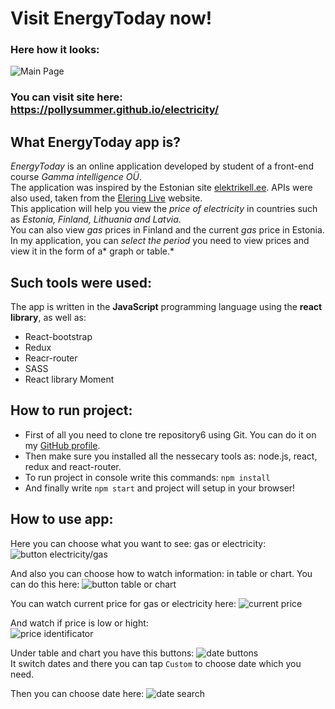 # Visit EnergyToday now!
### Here how it looks:
![Main Page](https://github.com/PollySummer/electricity/blob/master/public/readmeImg/mainPage.png)
### You can visit site here: https://pollysummer.github.io/electricity/ <br/>

## What EnergyToday app is?
_EnergyToday_ is an online application developed by student of a front-end course _Gamma intelligence OÜ_.<br/>
The application was inspired by the Estonian site [elektrikell.ee](https://www.elektrikell.ee/). APIs were also used, taken from the [Elering Live](https://dashboard.elering.ee/et) website. <br/>
This application will help you view the *price of electricity* in countries such as *Estonia, Finland, Lithuania and Latvia*.<br/>
You can also view *gas* prices in Finland and the current *gas* price in Estonia.<br/>
In my application, you can *select the period* you need to view prices and view it in the form of a* graph or table.*<br/>


## Such tools were used:
The app is written in the **JavaScript** programming language using the **react library**, as well as: <br/>
* React-bootstrap
* Redux
* Reacr-router
* SASS
* React library Moment

## How to run project:
* First of all you need to clone tre repository6 using Git. You can do it on my [GitHub profile](https://github.com/PollySummer/electricity).
* Then make sure you installed all the nessecary tools as: node.js, react, redux and react-router.
* To run project in console write this commands: `npm install`
* And finally write `npm start` and project will setup in your browser!

## How to use app:
Here you can choose what you want to see: gas or electricity: 
![button electricity/gas](https://github.com/PollySummer/electricity/blob/master/public/readmeImg/eleSwitch.png)

And also you can choose how to watch information: in table or chart. You can do this here: 
![button table or chart](https://github.com/PollySummer/electricity/blob/master/public/readmeImg/chartOrTable.png)

You can watch current price for gas or electricity here: 
![current price](https://github.com/PollySummer/electricity/blob/master/public/readmeImg/CurrentPrice.png)

And watch if price is low or hight: <br/>
![price identificator](https://github.com/PollySummer/electricity/blob/master/public/readmeImg/Price.png) 

Under table and chart you have this buttons: 
![date buttons](https://github.com/PollySummer/electricity/blob/master/public/readmeImg/dateSwitcher.png) <br/>
It switch dates and there you can tap `Custom` to choose date which you need.

Then you can choose date here:
![date search](https://github.com/PollySummer/electricity/blob/master/public/readmeImg/dateSearch.png) 
